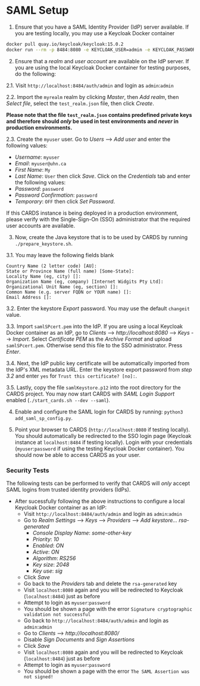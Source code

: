 # SAML Setup

1. Ensure that you have a SAML Identity Provider (IdP) server available.
If you are testing locally, you may use a Keycloak Docker container

```bash
docker pull quay.io/keycloak/keycloak:15.0.2
docker run --rm -p 8484:8080 -e KEYCLOAK_USER=admin -e KEYCLOAK_PASSWORD=admin quay.io/keycloak/keycloak:15.0.2
```

2. Ensure that a _realm_ and _user account_ are available on the IdP
server. If you are using the local Keycloak Docker container for testing
purposes, do the following:

2.1. Visit `http://localhost:8484/auth/admin` and login as `admin`:`admin`

2.2. Import the `myrealm` realm by clicking _Master_, then _Add realm_,
then _Select file_, select the `test_realm.json` file, then click
_Create_.

**Please note that the file `test_realm.json` contains predefined
private keys and therefore should _only_ be used in test environments
and _never_ in production environments.**

2.3. Create the `myuser` user. Go to _Users_ --> _Add user_ and enter
the following values:
  - _Username_: `myuser`
  - _Email_: `myuser@uhn.ca`
  - _First Name_: `My`
  - _Last Name_: `User`
then click _Save_. Click on the _Credentials_ tab and enter the
following values:
  - _Password_: `password`
  - _Password Confirmation_: `password`
  - _Temporary_: `OFF`
then click _Set Password_.

If this CARDS instance is being deployed in a production environment,
please verify with the Single-Sign-On (SSO) administrator that the
required user accounts are available.

3. Now, create the Java keystore that is to be used by CARDS by running
`./prepare_keystore.sh`.

3.1. You may leave the following fields blank

```
Country Name (2 letter code) [AU]:
State or Province Name (full name) [Some-State]:
Locality Name (eg, city) []:
Organization Name (eg, company) [Internet Widgits Pty Ltd]:
Organizational Unit Name (eg, section) []:
Common Name (e.g. server FQDN or YOUR name) []:
Email Address []:
```

3.2. Enter the keystore _Export_ password. You may use the default
`changeit` value.

3.3. Import `samlSPcert.pem` into the IdP. If you are using a local
Keycloak Docker container as an IdP, go to
_Clients_ --> _http://localhost:8080_ --> _Keys_ --> _Import_. Select
_Certificate PEM_ as the _Archive Format_ and upload `samlSPcert.pem`.
Otherwise send this file to the SSO administrator. Press _Enter_.

3.4. Next, the IdP public key certificate will be automatically imported
from the IdP's XML metadata URL. Enter the keystore export password from
_step 3.2_ and enter `yes` for `Trust this certificate? [no]:`.

3.5. Lastly, copy the file `samlKeystore.p12` into the root directory for
the CARDS project. You may now start CARDS with _SAML Login Support_
enabled (`./start_cards.sh --dev --saml`).

4. Enable and configure the SAML login for CARDS by running:
`python3 add_saml_sp_config.py`.

5. Point your browser to CARDS (`http://localhost:8080` if testing
locally). You should automatically be redirected to the SSO login page
(Keycloak instance at `localhost:8484` if testing locally). Login with
your credentials (`myuser`:`password` if using the testing Keycloak
Docker container). You should now be able to access CARDS as your user.

### Security Tests

The following tests can be performed to verify that CARDS will _only_
accept SAML logins from trusted identity providers (IdPs).

- After sucessfully following the above instructions to configure a local
Keycloak Docker container as an IdP:
  - Visit `http://localhost:8484/auth/admin` and login as `admin`:`admin`
  - Go to _Realm Settings_ --> _Keys_ --> _Providers_ --> _Add keystore..._ _rsa-generated_
    - _Console Display Name_: _some-other-key_
    - _Priority_: _10_
    - _Enabled_: _ON_
    - _Active_: _ON_
    - _Algorithm_: _RS256_
    - _Key size_: _2048_
    - _Key use_: _sig_
  - Click _Save_
  - Go back to the _Providers_ tab and delete the `rsa-generated` key
  - Visit `localhost:8080` again and you will be redirected to Keycloak (`localhost:8484`) just as before
  - Attempt to login as `myuser`:`password`
  - You should be shown a page with the error `Signature cryptographic validation not successful`
  - Go back to `http://localhost:8484/auth/admin` and login as `admin`:`admin`
  - Go to _Clients_ --> _http://localhost:8080/_
  - Disable _Sign Documents_ and _Sign Assertions_
  - Click _Save_
  - Visit `localhost:8080` again and you will be redirected to Keycloak (`localhost:8484`) just as before
  - Attempt to login as `myuser`:`password`
  - You should be shown a page with the error `The SAML Assertion was not signed!`
